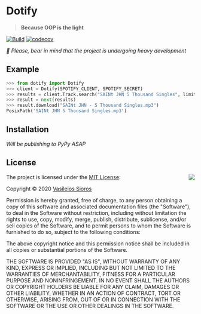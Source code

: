 # Dotify

> **Because OOP is the light**

[![Build](https://github.com/billsioros/dotify/actions/workflows/build.yml/badge.svg)](https://github.com/billsioros/dotify/actions/workflows/build.yml)
[![codecov](https://codecov.io/gh/billsioros/dotify/branch/master/graph/badge.svg?token=3F4OYLDW7P)](https://codecov.io/gh/billsioros/dotify)


*🚧 Please, bear in mind that the project is undergoing heavy development*

## Example

```python
>>> from dotify import Dotify
>>> client = Dotify(SPOTIFY_CLIENT, SPOTIFY_SECRET)
>>> results = client.Track.search("SAINt JHN 5 Thousand Singles", limit=1)
>>> result = next(results)
>>> result.download("SAINt JHN - 5 Thousand Singles.mp3")
PosixPath('SAINt JHN 5 Thousand Singles.mp3')
```

## Installation

*Will be publishing to PyPy ASAP*

## License

<img align="right" src="http://opensource.org/trademarks/opensource/OSI-Approved-License-100x137.png">

The project is licensed under the [MIT License](http://opensource.org/licenses/MIT):

Copyright &copy; 2020 [Vasileios Sioros](https://github.com/billsioros)

Permission is hereby granted, free of charge, to any person obtaining a copy of this software and associated documentation files (the "Software"), to deal in the Software without restriction, including without limitation the rights to use, copy, modify, merge, publish, distribute, sublicense, and/or sell copies of the Software, and to permit persons to whom the Software is furnished to do so, subject to the following conditions:

The above copyright notice and this permission notice shall be included in all copies or substantial portions of the Software.

THE SOFTWARE IS PROVIDED "AS IS", WITHOUT WARRANTY OF ANY KIND, EXPRESS OR IMPLIED, INCLUDING BUT NOT LIMITED TO THE WARRANTIES OF MERCHANTABILITY, FITNESS FOR A PARTICULAR PURPOSE AND NONINFRINGEMENT. IN NO EVENT SHALL THE AUTHORS OR COPYRIGHT HOLDERS BE LIABLE FOR ANY CLAIM, DAMAGES OR OTHER LIABILITY, WHETHER IN AN ACTION OF CONTRACT, TORT OR OTHERWISE, ARISING FROM, OUT OF OR IN CONNECTION WITH THE SOFTWARE OR THE USE OR OTHER DEALINGS IN THE SOFTWARE.
